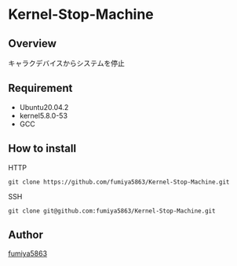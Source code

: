 # Kernel-Stop-Machine

## Overview
キャラクデバイスからシステムを停止

## Requirement
- Ubuntu20.04.2
- kernel5.8.0-53
- GCC

## How to install

HTTP
```shell
git clone https://github.com/fumiya5863/Kernel-Stop-Machine.git
```

SSH
```shell
git clone git@github.com:fumiya5863/Kernel-Stop-Machine.git
```

## Author
[fumiya5863](https://github.com/fumiya5863)
